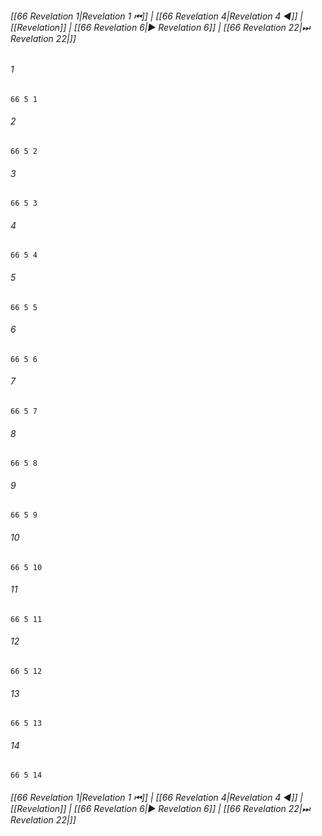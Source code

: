 
###### [[66 Revelation 1|Revelation 1 ⏮]] | [[66 Revelation 4|Revelation 4 ◀]] | [[Revelation]] | [[66 Revelation 6|▶ Revelation 6]] | [[66 Revelation 22|⏭ Revelation 22|]]

###### 1
``` verse
66 5 1 
```
###### 2
``` verse
66 5 2 
```
###### 3
``` verse
66 5 3 
```
###### 4
``` verse
66 5 4 
```
###### 5
``` verse
66 5 5 
```
###### 6
``` verse
66 5 6 
```
###### 7
``` verse
66 5 7 
```
###### 8
``` verse
66 5 8 
```
###### 9
``` verse
66 5 9 
```
###### 10
``` verse
66 5 10 
```
###### 11
``` verse
66 5 11 
```
###### 12
``` verse
66 5 12 
```
###### 13
``` verse
66 5 13 
```
###### 14
``` verse
66 5 14 
```

###### [[66 Revelation 1|Revelation 1 ⏮]] | [[66 Revelation 4|Revelation 4 ◀]] | [[Revelation]] | [[66 Revelation 6|▶ Revelation 6]] | [[66 Revelation 22|⏭ Revelation 22|]]

